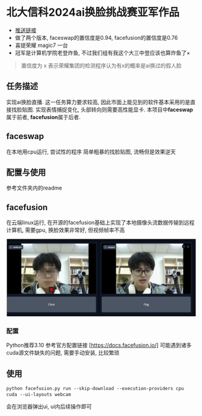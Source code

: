 # 北大信科2024ai换脸挑战赛亚军作品
- [推送链接](https://mp.weixin.qq.com/s/TuG7VUBKBkHNbs2RvlMGZw)
- 做了两个版本, faceswap的置信度是0.94, facefusion的置信度是0.76
- 喜提荣耀 magic7 一台
- 冠军是计算机学院老登炸鱼, 不过我们组有我这个大三中登应该也算炸鱼了×
> 置信度为 x 表示荣耀集团的检测程序认为有x的概率是ai换过的假人脸

## 任务描述
实现ai换脸直播. 这一任务算力要求较高, 因此市面上能见到的软件基本采用的是直接找脸贴图. 实现表情捕捉变化, 头部转向则需要高性能显卡. 本项目中**faceswap**属于前者, **facefusion**属于后者.
 
## faceswap
在本地用cpu运行, 尝试性的程序
简单粗暴的找脸贴图, 流畅但是效果逆天

## 配置与使用
参考文件夹内的readme


## facefusion  
在云端linux运行, 在开源的facefusion基础上实现了本地摄像头流数据传输到远程计算机, 需要gpu, 换脸效果非常好, 但视频帧率不高

![alt text](qlc换坤坤.png)

### 配置
Python推荐3.10
参考官方配置链接 [https://docs.facefusion.io/]
可能遇到诸多cuda源文件缺失的问题, 需要手动安装, 比较繁琐
## 使用
```
python facefusion.py run --skip-download --execution-providers cpu cuda --ui-layouts webcam
```
会在浏览器弹出ui, ui内后续操作即可